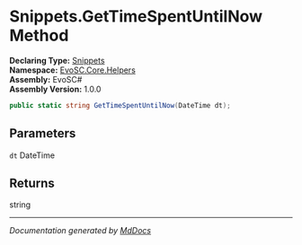 ﻿<!--  
  <auto-generated>   
    The contents of this file were generated by a tool.  
    Changes to this file may be list if the file is regenerated  
  </auto-generated>   
-->

# Snippets.GetTimeSpentUntilNow Method

**Declaring Type:** [Snippets](../index.md)  
**Namespace:** [EvoSC.Core.Helpers](../../index.md)  
**Assembly:** EvoSC\#  
**Assembly Version:** 1.0.0

```csharp
public static string GetTimeSpentUntilNow(DateTime dt);
```

## Parameters

`dt`  DateTime

## Returns

string

___

*Documentation generated by [MdDocs](https://github.com/ap0llo/mddocs)*
